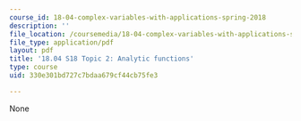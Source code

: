 ```yaml
---
course_id: 18-04-complex-variables-with-applications-spring-2018
description: ''
file_location: /coursemedia/18-04-complex-variables-with-applications-spring-2018/330e301bd727c7bdaa679cf44cb75fe3_MIT18_04S18_topic2.pdf
file_type: application/pdf
layout: pdf
title: '18.04 S18 Topic 2: Analytic functions'
type: course
uid: 330e301bd727c7bdaa679cf44cb75fe3

---
```

None